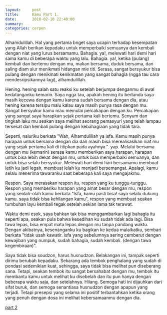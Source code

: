 ```yaml
---
layout:     post
title:      Kamu Part 1.
date:       2018-02-10 22:40:00
summary:    
categories: cerpen
---
```


Alhamdulillah. Hal yang pertama bnget saya ucapin terhadap kesempatan yang Allah berikan 
kepadaku untuk memperbaiki semuanya dan kembali dengan niat yang lurus bersamamu. Bahagia.
ya!, melewati hari demi hari sama kamu di beberapa waktu yang lalu. Bahagia. ya!, ketika
(pulang) kembali dan bertemu dengan mu, makan bersama, duduk bersama, dan saling diam siur
menikmati hidangan mie titi. Serasa, sangat bersyukur bisa pulang dengan menikmati kenikmatan
yang sangat bahagia (ngga tau cara mendesripsikannya lagi), alhamdulillah.

Hening. hening salah satu reaksi ku setelah berjumpa denganmu di awal kedatanganku kemarin.
Saya ngga tau, apakah hening itu bertanda saya masih kecewa dengan kamu karena sudah bersama dengan dia, 
atau hening karena tersipu malu kalau saya masih punya rasa dengan mu. Sangat bersyukur kamu mau memulai 
percakapan dengan ku. Percakapan yang sangat saya harapkan sejak pertama kali bertemu. Senyum dan tingkah 
laku mu seakan saya melihat seorang pemasyuri yang telah lampau tersesat dan kembali pulang dengan 
kebahagiaan yang tidak tara.

Seperti, naluriku berkata "Wah, Alhamdulillah ya isfa. Kamu masih punya harapan untuk bersama dengan dia
dan masih bisa merealisasikan niat mu yang sejak pertama kali di titipkan pada ayahnya.".
yap. Melalui bersama dengan mu (kemarin) serasa kamu memberikan saya harapan, harapan untuk bisa
lebih dekat dengan mu, untuk bisa memperbaiki semuanya, dan untuk bisa selalu bersyukur. Melewati 
hari demi hari bersamamu membuat letih ku jadi legah, membuat lelah ku menjadi bersemangat. Apalagi,
kamu selalu menerima tawaranku saat beberapa kali saya mengajakmu. 

Respon. Saya merasakan respon itu, respon yang ku tunggu-tunggu. Respon yang memberiku harapan yang
amat besar dengan mu, respon yang seolah-olah kamu berkata "Isfa, kamu pasti bisa! saya selalu dukung kamu.
saya tidak bisa kehilangan kamu", respon yang membuat seakan tumbuhan layu kembali tegak setelah sekian 
lama tak terawat. 

Waktu demi esok, saya bahkan tak bisa menggambarkan lagi bahagia itu seperti apa, seakan pula bahwa 
kesedihan ku sudah tidak ada lagi. Bisa tawa lepas, bisa empat mata lepas dengan mu tanpa pandang waktu.
Dengan akibatnya, kesenanganku ku bagikan ke kedua malaikatku, sembari berkata "tidak usah kawatir. isfa yang
sebelumnya sering cemberut dengan kewajiban yang numpuk, sudah bahagia, sudah kembali. (dengan tawa 
kegembiraan)".

Saya tidak bisa soudzon, harus husnudzon. Belakangan ini, tampak seperti dirimu
berubah kepadaku. Sekarang ada tembok penghalang yang sudah di pondasi sedemikian kuat, sehingga, saya tidak bisa
melihat pun diseberang sana. Tetapi, seakan tembok itu sangat bersahabat dengan mu, tembok itu membantu kamu untuk
melihat ku disebelah dan itu pun hanya dengan beberapa waktu saja, dan setelahnya. Hilang. Semoga hati ini dijauhkan
dari sifat buruk, dan semoga senantiasa husnudzon dengan apapun yang terjadi. Tetapi presepsi yang selama ini positif
terbantahkan ketika orang yang penuh dengan dosa ini melihat kebersamaanmu dengan dia. 


[part 2](http://#/)
